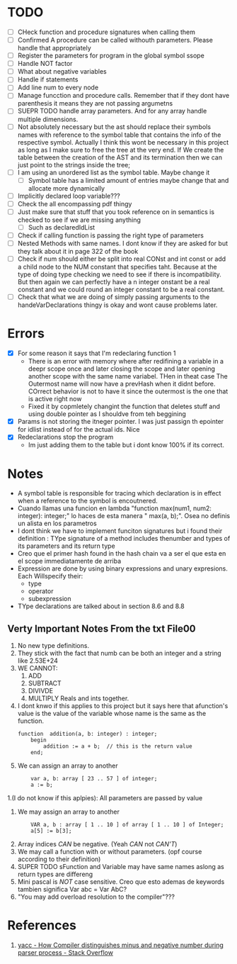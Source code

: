 # TODO

- [ ] CHeck function and procedure signatures when calling them
-  [ ] Confirmed A procedure can be called withouth parameters. Please handle that appropriately
- [ ] Register the parameters for program in the global symbol ssope
- [ ] Handle NOT factor
- [ ] What about negative variables
- [ ] Handle if statements
- [ ] Add line num to every node
- [ ] Manage funcction and procedure calls. Remember that if they dont have parenthesis it means they are not passing argumetns
- [ ] SUEPR TODO handle array parameters. And for any array handle multiple dimensions.
- [ ]  Not absolutely necessary but the ast should replace their symbols names with reference to the symbol table that contains the info of the respective symbol. Actually I think this wont be necessary in this project as long as I make sure to free the tree at the very end. If We create the table between the creation of the AST and its termination then we can just point to the strings inside the tree;
- [ ] I am using an unordered list as the symbol table. Maybe change it
    - [ ] Symbol table has a limited amount of entries maybe change that and allocate more 
        dynamically 
- [ ]  Implicitly declared loop variable???
- [ ] Check the all encompassing pdf thingy
- [ ] Just make sure that stuff that you took reference on in semantics is checked to see if we are missing anything 
    - [ ] Such as declaredIdList
- [ ] Check if calling function is passing the right type of parameters
- [ ] Nested Methods with same names. I dont know if they are asked for but they talk about it in page 322 of the book
- [ ] Check if num should either be split into real CONst and int const or add a child node to the NUM constant that specifies taht. Because at the type of doing type checking we need to see if there is incompatibility. But then again we can perfectly have a n integer onstant be a real constant and we could round an integer constant to be a real constant.
 - [ ] Check that what we are doing of simply passing arguments to the handeVarDeclarations thingy is okay and wont cause problems later.

# Errors

- [x] For some reason it says that I'm redeclaring function 1
    -  There is an error with memory where after redifining a variable in a deepr scope once and 
        later closing the scope and later opening another scope with the same name variabel. THen in theat case
        The Outermost name will now have a prevHash when it didnt before. COrrect behavior is not to have it since the outermost is the one that is active right now
    - Fixed it by copmletely changint the function that deletes stuff and using double pointer as I shouldve from teh beggining
- [x] Params is not storing the itneger pointer. I was just passign th epointer for idlist instead of for the actual ids. Nice
- [x] Redeclarations stop the program
    - Im just adding them to the table but i dont know 100% if its correct.

# Notes

- A symbol table is responsible for tracing which declaration is in effect when a reference to the symbol is encoutnered. 
- Cuando llamas una funcion en lambda "function max(num1, num2: integer): integer;" lo haces de esta manera " max(a, b);". Osea no definis un alista en los parametros
- I dont think we have to implement funciton signatures but i found their definition : TYpe signature of a method includes thenumber and types of its parameters and its return type
- Creo que el primer hash found in the hash chain va a ser el que esta en el scope immediatamente de arriba
- Expression are done by using binary expressions and unary expresions. Each Willspecify their:
    - type
    - operator
    - subexpression
- TYpe declarations are talked about in section 8.6 and 8.8

## Verty Important Notes From the txt File00

1. No new type definitions.
1. They stick with the fact that numb can be both an integer and a string like 2.53E+24
1. WE CANNOT:
    1. ADD 
    1. SUBTRACT 
    1. DIVIVDE
    1.  MULTIPLY
    Reals and ints together.
1. I dont knwo if this applies to this project but it says here that afunction's value is the value of the variable whose name is the same as the function. 
    ```
    function  addition(a, b: integer) : integer;
        begin
            addition := a + b;  // this is the return value
        end;
    ```
1. We can assign an array to another
    ```
        var a, b: array [ 23 .. 57 ] of integer;
        a := b;
    ```
1.(I do not know if this aplpies): All parameters are passed by value
1. We may assign an array to another
    ```
        VAR a, b : array [ 1 .. 10 ] of array [ 1 .. 10 ] of Integer;
        a[5] := b[3]; 
    ```
1. Array indices *CAN* be negative. (Yeah *CAN* not *CAN'T*)
1. We may call a function with or without parameters. (opf course according to their definition)
1. SUPER TODO sFunction and Variable may have same names aslong as return types are differeng
1. Mini pascal is *NOT* case sensitive. Creo que esto ademas de keywords tambien significa Var abc = Var AbC?
1. "You may add overload resolution to the compiler"???

# References

1. [yacc - How Compiler distinguishes minus and negative number during parser process - Stack Overflow](https://stackoverflow.com/questions/27478834/how-compiler-distinguishes-minus-and-negative-number-during-parser-process)

